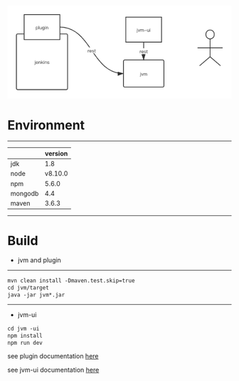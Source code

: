 
![avatar](img/description.png)

# Environment

------

|       | version |
| ----- | ------- |
| jdk   | 1.8     |
| node  | v8.10.0 |
| npm   | 5.6.0   |
| mongodb | 4.4     |
| maven | 3.6.3   |

------

# Build

- jvm and plugin
----------------
```shell script
mvn clean install -Dmaven.test.skip=true
cd jvm/target
java -jar jvm*.jar
```
---------------
- jvm-ui
```shell script
cd jvm -ui
npm install
npm run dev
```

see plugin documentation [here](doc/plugin.md)

see jvm-ui documentation [here](doc/jvm-ui.md)